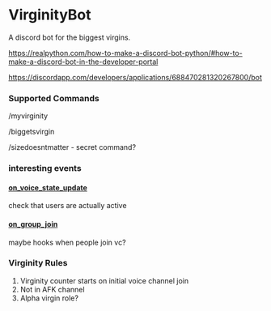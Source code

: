 # VirginityBot
A discord bot for the biggest virgins.

https://realpython.com/how-to-make-a-discord-bot-python/#how-to-make-a-discord-bot-in-the-developer-portal

https://discordapp.com/developers/applications/688470281320267800/bot

### Supported Commands

/myvirginity

/biggetsvirgin

/sizedoesntmatter - secret command?

### interesting events
#### [on_voice_state_update](https://discordpy.readthedocs.io/en/latest/api.html?highlight=on_ready#discord.on_voice_state_update)
check that users are actually active
#### [on_group_join](https://discordpy.readthedocs.io/en/latest/api.html?highlight=on_ready#discord.on_group_join)
maybe hooks when people join vc?


### Virginity Rules

1. Virginity counter starts on initial voice channel join
2. Not in AFK channel
3. Alpha virgin role?
